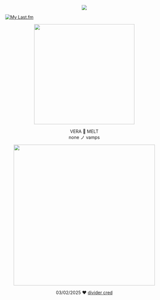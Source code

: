 <p align="center"> <img src="https://komarev.com/ghpvc/?username=aoyagiis&label=preyed_upon_✧&style=plastic&color=780606" </p>

[![My Last.fm](https://lastfm-recently-played.vercel.app/api?user=meltdwn&count=1&show_user=header&header_size=normal_stats_only&loved=true&loved_style=2&width=1000)](https://www.last.fm/user/meltdwn)

<p align="center"> <img src="https://i.postimg.cc/J0H4PH90/kzh.png" width="320" </p> 

 <p align="center"> VERA 🍷 MELT <br> none ノ vamps

 <p align="center"> <img src="https://i.postimg.cc/9XsGVdXx/sakamina.png" width="450" </p>

 <div align="center">

03/02/2025 ❤️ [divider cred](https://www.tumblr.com/selysie/771364890058309632/%EA%A3%96-%E3%85%A4banner-masks-again-%F0%93%88%92?source=share)
